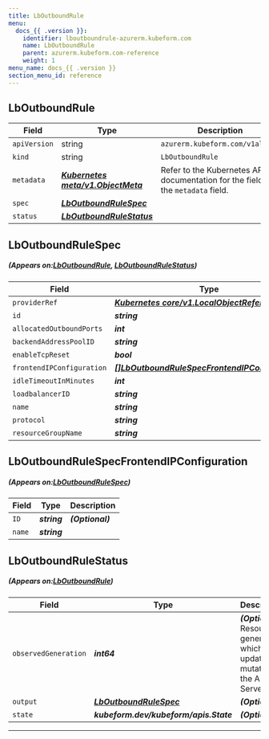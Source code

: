 ```yaml
---
title: LbOutboundRule
menu:
  docs_{{ .version }}:
    identifier: lboutboundrule-azurerm.kubeform.com
    name: LbOutboundRule
    parent: azurerm.kubeform.com-reference
    weight: 1
menu_name: docs_{{ .version }}
section_menu_id: reference
---
```


## LbOutboundRule
| Field | Type | Description |
| ------ | ----- | ----------- |
| `apiVersion` | string | `azurerm.kubeform.com/v1alpha1` |
|    `kind` | string | `LbOutboundRule` |
| `metadata` | ***[Kubernetes meta/v1.ObjectMeta](https://kubernetes.io/docs/reference/generated/kubernetes-api/v1.13/#objectmeta-v1-meta)***|Refer to the Kubernetes API documentation for the fields of the `metadata` field.|
| `spec` | ***[LbOutboundRuleSpec](#LbOutboundRuleSpec)***||
| `status` | ***[LbOutboundRuleStatus](#LbOutboundRuleStatus)***||
## LbOutboundRuleSpec
##### (Appears on:[LbOutboundRule](#LbOutboundRule), [LbOutboundRuleStatus](#LbOutboundRuleStatus))
| Field | Type | Description |
| ------ | ----- | ----------- |
| `providerRef` | ***[Kubernetes core/v1.LocalObjectReference](https://kubernetes.io/docs/reference/generated/kubernetes-api/v1.13/#localobjectreference-v1-core)***||
| `id` | ***string***||
| `allocatedOutboundPorts` | ***int***| ***(Optional)*** |
| `backendAddressPoolID` | ***string***||
| `enableTcpReset` | ***bool***| ***(Optional)*** |
| `frontendIPConfiguration` | ***[[]LbOutboundRuleSpecFrontendIPConfiguration](#LbOutboundRuleSpecFrontendIPConfiguration)***| ***(Optional)*** |
| `idleTimeoutInMinutes` | ***int***| ***(Optional)*** |
| `loadbalancerID` | ***string***||
| `name` | ***string***||
| `protocol` | ***string***||
| `resourceGroupName` | ***string***||
## LbOutboundRuleSpecFrontendIPConfiguration
##### (Appears on:[LbOutboundRuleSpec](#LbOutboundRuleSpec))
| Field | Type | Description |
| ------ | ----- | ----------- |
| `ID` | ***string***| ***(Optional)*** |
| `name` | ***string***||
## LbOutboundRuleStatus
##### (Appears on:[LbOutboundRule](#LbOutboundRule))
| Field | Type | Description |
| ------ | ----- | ----------- |
| `observedGeneration` | ***int64***| ***(Optional)*** Resource generation, which is updated on mutation by the API Server.|
| `output` | ***[LbOutboundRuleSpec](#LbOutboundRuleSpec)***| ***(Optional)*** |
| `state` | ***kubeform.dev/kubeform/apis.State***| ***(Optional)*** |
---

